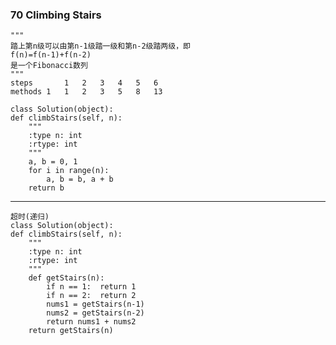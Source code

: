 ### 70		Climbing Stairs

	"""
	踏上第n级可以由第n-1级踏一级和第n-2级踏两级，即
	f(n)=f(n-1)+f(n-2)
	是一个Fibonacci数列
	"""
	steps		1	2	3	4	5	6
	methods	1	1	2	3	5	8	13

	class Solution(object):
    def climbStairs(self, n):
        """
        :type n: int
        :rtype: int
        """
        a, b = 0, 1
        for i in range(n):
            a, b = b, a + b
        return b

------------------------------------------------------

	超时(递归)
	class Solution(object):
    def climbStairs(self, n):
        """
        :type n: int
        :rtype: int
        """
        def getStairs(n):
        	if n == 1:	return 1
        	if n == 2:	return 2
        	nums1 = getStairs(n-1)
        	nums2 = getStairs(n-2)
        	return nums1 + nums2
        return getStairs(n)